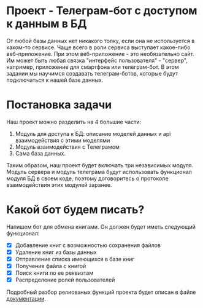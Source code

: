 # Проект - Телеграм-бот с доступом к данным в БД

От любой базы данных нет никакого толку, если она не используется в каком-то сервисе. Чаще всего в роли сервиса выступает какое-либо веб-приложение. При этом веб-приложение - это необязательно сайт. Им может быть любая связка "интерфейс пользователя" - "сервер", например, приложение для смартфона или телеграм-бот. В этом задании мы научимся создавать телеграм-ботов, которые будут подключаться к нашей базе данных.

# Постановка задачи

Наш проект можно разделить на 4 большие части:

1. Модуль для доступа к БД: описание моделей данных и api взаимодействия с этими моделями
2. Модуль взаимодействия с Телеграмом
3. Сама база данных.

Таким образом, наш проект будет включать три независимых модуля. Модуль сервера и модуль телеграма будут использовать функционал модуля БД в своем коде, поэтому договоритесь о протоколе взаимодействия этих модулей заранее.

# Какой бот будем писать?

Напишем бот для обмена книгами. Он должен будет иметь следующий функционал:

- [X] Добавление книг с возможностью сохранения файлов
- [X] Удаление книг из базы данных
- [X] Отправление списка имеющихся в базе книг
- [X] Получение файла с книгой
- [X] Поиск книги по ее реквизтам
- [X] Распределение ролей пользователей

Подробный разбор релиованых функций проекта будет описан в файле [документации](DOCUMENTATION.md).
